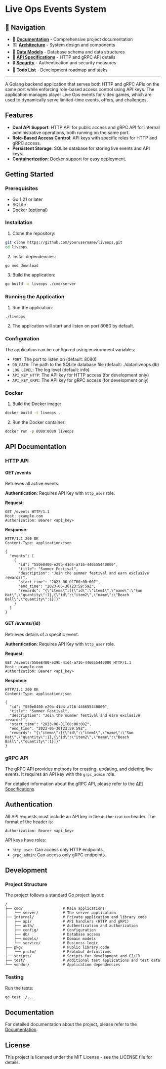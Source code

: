 # Live Ops Events System

## 📑 Navigation

- 📘 **[Documentation](doc/README.md)** - Comprehensive project documentation
- 🏗️ **[Architecture](doc/1-Design/Architecture.md)** - System design and components
- 💾 **[Data Models](doc/1-Design/DataModels.md)** - Database schema and data structures
- 🔌 **[API Specifications](doc/3-Specifications/APISpecifications.md)** - HTTP and gRPC API details
- 🔒 **[Security](doc/3-Specifications/SecuritySpecifications.md)** - Authentication and security measures
- 📝 **[Todo List](doc/4-Todo/README.md)** - Development roadmap and tasks

---

A Golang backend application that serves both HTTP and gRPC APIs on the same port while enforcing role-based access control using API keys. The application manages player Live Ops events for video games, which are used to dynamically serve limited-time events, offers, and challenges.

## Features

- **Dual API Support**: HTTP API for public access and gRPC API for internal administrative operations, both running on the same port.
- **Role-Based Access Control**: API keys with specific roles for HTTP and gRPC access.
- **Persistent Storage**: SQLite database for storing live events and API keys.
- **Containerization**: Docker support for easy deployment.

## Getting Started

### Prerequisites

- Go 1.21 or later
- SQLite
- Docker (optional)

### Installation

1. Clone the repository:

```bash
git clone https://github.com/yourusername/liveops.git
cd liveops
```

2. Install dependencies:

```bash
go mod download
```

3. Build the application:

```bash
go build -o liveops ./cmd/server
```

### Running the Application

1. Run the application:

```bash
./liveops
```

2. The application will start and listen on port 8080 by default.

### Configuration

The application can be configured using environment variables:

- `PORT`: The port to listen on (default: 8080)
- `DB_PATH`: The path to the SQLite database file (default: ./data/liveops.db)
- `LOG_LEVEL`: The log level (default: info)
- `API_KEY_HTTP`: The API key for HTTP access (for development only)
- `API_KEY_GRPC`: The API key for gRPC access (for development only)

### Docker

1. Build the Docker image:

```bash
docker build -t liveops .
```

2. Run the Docker container:

```bash
docker run -p 8080:8080 liveops
```

## API Documentation

### HTTP API

#### GET /events

Retrieves all active events.

**Authentication**: Requires API Key with `http_user` role.

**Request**:
```http
GET /events HTTP/1.1
Host: example.com
Authorization: Bearer <api_key>
```

**Response**:
```http
HTTP/1.1 200 OK
Content-Type: application/json

{
  "events": [
    {
      "id": "550e8400-e29b-41d4-a716-446655440000",
      "title": "Summer Festival",
      "description": "Join the summer festival and earn exclusive rewards!",
      "start_time": "2023-06-01T00:00:00Z",
      "end_time": "2023-06-30T23:59:59Z",
      "rewards": "{\"items\":[{\"id\":\"item1\",\"name\":\"Sun Hat\",\"quantity\":1},{\"id\":\"item2\",\"name\":\"Beach Ball\",\"quantity\":1}]}"
    }
  ]
}
```

#### GET /events/{id}

Retrieves details of a specific event.

**Authentication**: Requires API Key with `http_user` role.

**Request**:
```http
GET /events/550e8400-e29b-41d4-a716-446655440000 HTTP/1.1
Host: example.com
Authorization: Bearer <api_key>
```

**Response**:
```http
HTTP/1.1 200 OK
Content-Type: application/json

{
  "id": "550e8400-e29b-41d4-a716-446655440000",
  "title": "Summer Festival",
  "description": "Join the summer festival and earn exclusive rewards!",
  "start_time": "2023-06-01T00:00:00Z",
  "end_time": "2023-06-30T23:59:59Z",
  "rewards": "{\"items\":[{\"id\":\"item1\",\"name\":\"Sun Hat\",\"quantity\":1},{\"id\":\"item2\",\"name\":\"Beach Ball\",\"quantity\":1}]}"
}
```

### gRPC API

The gRPC API provides methods for creating, updating, and deleting live events. It requires an API key with the `grpc_admin` role.

For detailed information about the gRPC API, please refer to the [API Specifications](doc/3-Specifications/APISpecifications.md).

## Authentication

All API requests must include an API key in the `Authorization` header. The format of the header is:

```
Authorization: Bearer <api_key>
```

API keys have roles:
- `http_user`: Can access only HTTP endpoints.
- `grpc_admin`: Can access only gRPC endpoints.

## Development

### Project Structure

The project follows a standard Go project layout:

```
/
├── cmd/                  # Main applications
│   └── server/           # The server application
├── internal/             # Private application and library code
│   ├── api/              # API handlers (HTTP and gRPC)
│   ├── auth/             # Authentication and authorization
│   ├── config/           # Configuration
│   ├── db/               # Database access
│   ├── models/           # Domain models
│   └── service/          # Business logic
├── pkg/                  # Public library code
│   └── proto/            # Protobuf definitions
├── scripts/              # Scripts for development and CI/CD
├── test/                 # Additional test applications and test data
└── vendor/               # Application dependencies
```

### Testing

Run the tests:

```bash
go test ./...
```

## Documentation

For detailed documentation about the project, please refer to the [Documentation](doc/README.md).

## License

This project is licensed under the MIT License - see the LICENSE file for details.
